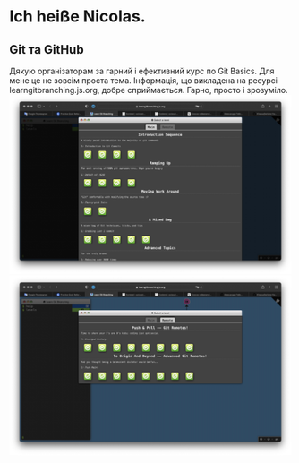 # Ich heiße Nicolas. 

## Git та GitHub

Дякую організаторам за гарний і ефективний курс по Git Basics. Для мене це не зовсім проста тема. Інформація, що викладена на ресурсі learngitbranching.js.org, добре сприймається. Гарно, просто і зрозуміло. 
![gitmain](./assets/images/git-main.jpg)
![gitmain](./assets/images/git-remote.jpg)